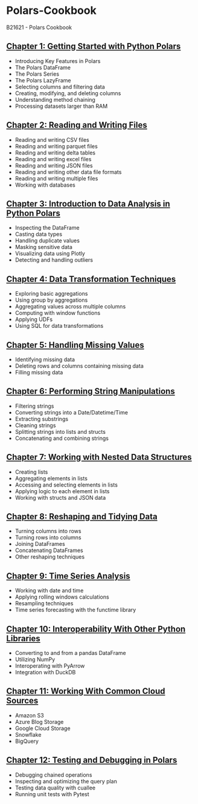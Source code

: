 # Polars-Cookbook
B21621 - Polars Cookbook

## [Chapter 1: Getting Started with Python Polars](https://github.com/PacktPublishing/Polars-Cookbook/blob/main/Chapter01/ch01.ipynb)
- Introducing Key Features in Polars 
- The Polars DataFrame 
- The Polars Series 
- The Polars LazyFrame 
- Selecting columns and filtering data 
- Creating, modifying, and deleting columns 
- Understanding method chaining 
- Processing datasets larger than RAM 

## [Chapter 2: Reading and Writing Files](https://github.com/PacktPublishing/Polars-Cookbook/blob/main/Chapter02/ch02.ipynb)
- Reading and writing CSV files 
- Reading and writing parquet files 
- Reading and writing delta tables 
- Reading and writing excel files 
- Reading and writing JSON files 
- Reading and writing other data file formats 
- Reading and writing multiple files 
- Working with databases 

## [Chapter 3: Introduction to Data Analysis in Python Polars](https://github.com/PacktPublishing/Polars-Cookbook/blob/main/Chapter03/ch03.ipynb)
- Inspecting the DataFrame 
- Casting data types 
- Handling duplicate values 
- Masking sensitive data 
- Visualizing data using Plotly 
- Detecting and handling outliers 

## [Chapter 4: Data Transformation Techniques](https://github.com/PacktPublishing/Polars-Cookbook/blob/main/Chapter04/ch04.ipynb)
- Exploring basic aggregations
- Using group by aggregations
- Aggregating values across multiple columns
- Computing with window functions
- Applying UDFs
- Using SQL for data transformations 

## [Chapter 5: Handling Missing Values](https://github.com/PacktPublishing/Polars-Cookbook/blob/main/Chapter05/ch05.ipynb)
- Identifying missing data 
- Deleting rows and columns containing missing data 
- Filling missing data 

## [Chapter 6: Performing String Manipulations](https://github.com/PacktPublishing/Polars-Cookbook/blob/main/Chapter06/ch06.ipynb)
- Filtering strings 
- Converting strings into a Date/Datetime/Time 
- Extracting substrings 
- Cleaning strings 
- Splitting strings into lists and structs 
- Concatenating and combining strings 

## [Chapter 7: Working with Nested Data Structures](https://github.com/PacktPublishing/Polars-Cookbook/blob/main/Chapter07/ch07.ipynb)
- Creating lists 
- Aggregating elements in lists 
- Accessing and selecting elements in lists 
- Applying logic to each element in lists 
- Working with structs and JSON data 

## [Chapter 8: Reshaping and Tidying Data](https://github.com/PacktPublishing/Polars-Cookbook/blob/main/Chapter08/ch08.ipynb)
- Turning columns into rows 
- Turning rows into columns  
- Joining DataFrames 
- Concatenating DataFrames 
- Other reshaping techniques 

## [Chapter 9: Time Series Analysis](https://github.com/PacktPublishing/Polars-Cookbook/blob/main/Chapter09/ch09.ipynb)
- Working with date and time 
- Applying rolling windows calculations 
- Resampling techniques 
- Time series forecasting with the functime library 

## [Chapter 10: Interoperability With Other Python Libraries](https://github.com/PacktPublishing/Polars-Cookbook/blob/main/Chapter10/ch10.ipynb)
- Converting to and from a pandas DataFrame 
- Utilizing NumPy 
- Interoperating with PyArrow 
- Integration with DuckDB 

## [Chapter 11: Working With Common Cloud Sources](https://github.com/PacktPublishing/Polars-Cookbook/blob/main/Chapter11/ch11.ipynb)
- Amazon S3 
- Azure Blog Storage 
- Google Cloud Storage 
- Snowflake 
- BigQuery 

## [Chapter 12: Testing and Debugging in Polars](https://github.com/PacktPublishing/Polars-Cookbook/blob/main/Chapter12/ch12.ipynb)
- Debugging chained operations 
- Inspecting and optimizing the query plan 
- Testing data quality with cuallee 
- Running unit tests with Pytest 